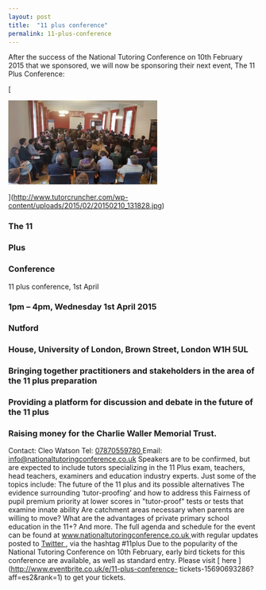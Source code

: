 ```yaml
---
layout: post
title:  "11 plus conference"
permalink: 11-plus-conference
---
```

After the success of the National Tutoring Conference on 10th February 2015
that we sponsored, we will now be sponsoring their next event, The 11 Plus
Conference:

[

![The National Tutoring Conference](/img/blogs/20150210_131828-300x169.jpg)

](http://www.tutorcruncher.com/wp-content/uploads/2015/02/20150210_131828.jpg)

### The 11

### Plus

### Conference

11 plus conference, 1st April

### 1pm – 4pm, Wednesday 1st April 2015

### Nutford

### House, University of London, Brown Street, London W1H 5UL

### Bringing together practitioners and stakeholders in the area of the 11 plus preparation

### Providing a platform for discussion and debate in the future of the 11 plus

### Raising money for the Charlie Waller Memorial Trust.

Contact: Cleo Watson Tel: [ 07870559780 ](tel:07870559780) Email:
info@nationaltutoringconference.co.uk Speakers are to be confirmed, but are
expected to include tutors specializing in the 11 Plus exam, teachers, head
teachers, examiners and education industry experts. Just some of the topics
include: The future of the 11 plus and its possible alternatives The evidence
surrounding ‘tutor-proofing’ and how to address this Fairness of pupil premium
priority at lower scores in "tutor-proof" tests or tests that examine innate
ability Are catchment areas necessary when parents are willing to move? What
are the advantages of private primary school education in the 11+? And more.
The full agenda and schedule for the event can be found at [
www.nationaltutoringconference.co.uk
](http://www.nationaltutoringconference.co.uk/) with regular updates posted to
[ Twitter ](https://twitter.com/TutorCon) , via the hashtag #11plus Due to the
popularity of the National Tutoring Conference on 10th February, early bird
tickets for this conference are available, as well as standard entry. Please
visit [ here ](http://www.eventbrite.co.uk/e/11-plus-conference-
tickets-15690693286?aff=es2&rank=1) to get your tickets.
